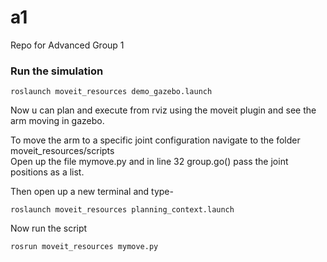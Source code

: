 # a1
Repo for Advanced Group 1  

### Run the simulation  
```
roslaunch moveit_resources demo_gazebo.launch
  ```  
  Now u can plan and execute from rviz using the moveit plugin and see the arm moving in gazebo.
  
  To move the arm to a specific joint configuration navigate to the folder moveit_resources/scripts  
  Open up the file mymove.py and in line 32 group.go() pass the joint positions as a list.  
    
  Then open up a new terminal and type-
  ```
  roslaunch moveit_resources planning_context.launch
  ```  
  Now run the script
  ```
  rosrun moveit_resources mymove.py
  ```
